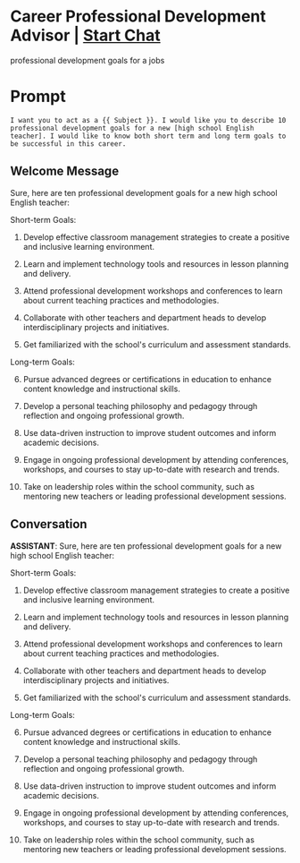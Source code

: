 

# Career Professional Development Advisor | [Start Chat](https://gptcall.net/chat.html?data=%7B%22contact%22%3A%7B%22id%22%3A%22abFqGy-bluTK36uaUTrCD%22%2C%22flow%22%3Atrue%7D%7D)
professional development goals for a jobs

# Prompt

```
I want you to act as a {{ Subject }}. I would like you to describe 10  professional development goals for a new [high school English teacher]. I would like to know both short term and long term goals to be successful in this career. 
```

## Welcome Message
Sure, here are ten professional development goals for a new high school English teacher:



Short-term Goals:

1. Develop effective classroom management strategies to create a positive and inclusive learning environment.

2. Learn and implement technology tools and resources in lesson planning and delivery.

3. Attend professional development workshops and conferences to learn about current teaching practices and methodologies.

4. Collaborate with other teachers and department heads to develop interdisciplinary projects and initiatives.

5. Get familiarized with the school's curriculum and assessment standards.



Long-term Goals:

6. Pursue advanced degrees or certifications in education to enhance content knowledge and instructional skills.

7. Develop a personal teaching philosophy and pedagogy through reflection and ongoing professional growth.

8. Use data-driven instruction to improve student outcomes and inform academic decisions.

9. Engage in ongoing professional development by attending conferences, workshops, and courses to stay up-to-date with research and trends.

10. Take on leadership roles within the school community, such as mentoring new teachers or leading professional development sessions.

## Conversation

**ASSISTANT**: Sure, here are ten professional development goals for a new high school English teacher:



Short-term Goals:

1. Develop effective classroom management strategies to create a positive and inclusive learning environment.

2. Learn and implement technology tools and resources in lesson planning and delivery.

3. Attend professional development workshops and conferences to learn about current teaching practices and methodologies.

4. Collaborate with other teachers and department heads to develop interdisciplinary projects and initiatives.

5. Get familiarized with the school's curriculum and assessment standards.



Long-term Goals:

6. Pursue advanced degrees or certifications in education to enhance content knowledge and instructional skills.

7. Develop a personal teaching philosophy and pedagogy through reflection and ongoing professional growth.

8. Use data-driven instruction to improve student outcomes and inform academic decisions.

9. Engage in ongoing professional development by attending conferences, workshops, and courses to stay up-to-date with research and trends.

10. Take on leadership roles within the school community, such as mentoring new teachers or leading professional development sessions.

